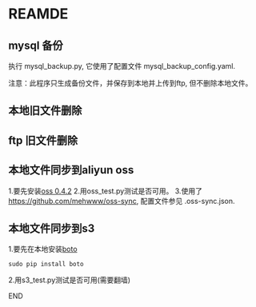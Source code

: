 REAMDE
======

## mysql 备份

执行 mysql_backup.py, 它使用了配置文件 mysql_backup_config.yaml.

注意：此程序只生成备份文件，并保存到本地并上传到ftp, 但不删除本地文件。

## 本地旧文件删除

## ftp 旧文件删除

## 本地文件同步到aliyun oss

1.要先安装[oss 0.4.2](https://pypi.python.org/pypi/aliyun-python-sdk-oss/0.4.2)
2.用oss_test.py测试是否可用。
3.使用了<https://github.com/mehwww/oss-sync>, 配置文件参见 .oss-sync.json.

## 本地文件同步到s3

1.要先在本地安装[boto](http://boto.readthedocs.org/en/latest/s3_tut.html)
```
sudo pip install boto
```
2.用s3_test.py测试是否可用(需要翻墙)

END

